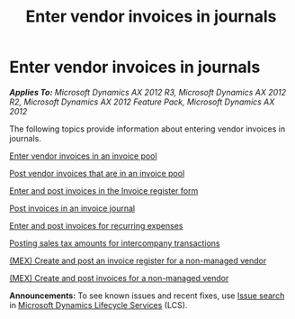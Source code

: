 ﻿---
title: Enter vendor invoices in journals
TOCTitle: Enter vendor invoices in journals
ms:assetid: f08fb711-3846-4e57-bf13-898d88531359
ms:mtpsurl: https://technet.microsoft.com/en-us/library/Gg243269(v=AX.60)
ms:contentKeyID: 36059925
ms.date: 04/18/2014
mtps_version: v=AX.60
f1_keywords:
- registration
- vendor
- invoices
- posting
- vendors
- register
- post
- invoice
- pool
- vendor invoice
- journal
- journals
- recurring
- vendor invoices
- enter
- excl.
- excluding
---

# Enter vendor invoices in journals 


_**Applies To:** Microsoft Dynamics AX 2012 R3, Microsoft Dynamics AX 2012 R2, Microsoft Dynamics AX 2012 Feature Pack, Microsoft Dynamics AX 2012_

The following topics provide information about entering vendor invoices in journals.

[Enter vendor invoices in an invoice pool](enter-vendor-invoices-in-an-invoice-pool.md)

[Post vendor invoices that are in an invoice pool](post-vendor-invoices-that-are-in-an-invoice-pool.md)

[Enter and post invoices in the Invoice register form](enter-and-post-invoices-in-the-invoice-register-form.md)

[Post invoices in an invoice journal](post-invoices-in-an-invoice-journal.md)

[Enter and post invoices for recurring expenses](enter-and-post-invoices-for-recurring-expenses.md)

[Posting sales tax amounts for intercompany transactions](posting-sales-tax-amounts-for-intercompany-transactions.md)

[(MEX) Create and post an invoice register for a non-managed vendor](mex-create-and-post-an-invoice-register-for-a-non-managed-vendor.md)

[(MEX) Create and post invoices for a non-managed vendor](mex-create-and-post-invoices-for-a-non-managed-vendor.md)

  
**Announcements:** To see known issues and recent fixes, use [Issue search](http://go.microsoft.com/fwlink/?linkid=389258) in [Microsoft Dynamics Lifecycle Services](http://go.microsoft.com/fwlink/?linkid=306505) (LCS).

